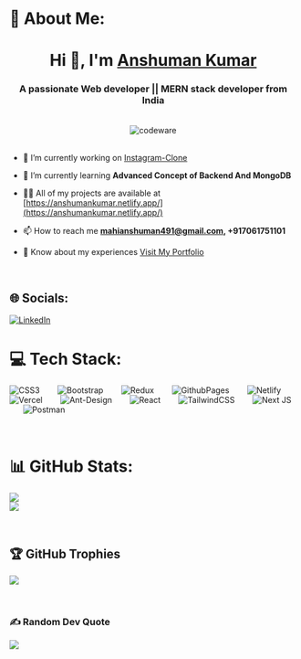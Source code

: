 # 💫 About Me:
<h1 align="center">Hi 👋, I'm <a href="https://anshumankumar.netlify.app/" target="blank">Anshuman Kumar</a></h1>
<h3 align="center">A passionate Web developer ||  MERN stack developer from India</h3>
<br/>
<center align= "center"> <img src= "https://www.codewars.com/users/AnshumanMahi7781/badges/large" alt = "codeware" /> </center>
<br/>

- 🔭 I’m currently working on [Instagram-Clone](https://github.com/Anshuman1803/Instagram-Clone)

- 🌱 I’m currently learning **Advanced Concept of Backend And MongoDB**

- 👨‍💻 All of my projects are available at [https://anshumankumar.netlify.app/](https://anshumankumar.netlify.app/)

- 📫 How to reach me **mahianshuman491@gmail.com, +917061751101**

- 📄 Know about my experiences [Visit My Portfolio](https://anshumankumar.netlify.app/)

<br/>

## 🌐 Socials:
[![LinkedIn](https://img.shields.io/badge/LinkedIn-%230077B5.svg?logo=linkedin&logoColor=white)](https://linkedin.com/in/anshuman1803) 

# 💻 Tech Stack:
![CSS3](https://img.shields.io/badge/css3-%231572B6.svg?style=plastic&logo=css3&logoColor=white)<span>&nbsp; &nbsp; &nbsp; &nbsp;</span> ![Bootstrap](https://img.shields.io/badge/bootstrap-%238511FA.svg?style=plastic&logo=bootstrap&logoColor=white)<span>&nbsp; &nbsp; &nbsp; &nbsp;</span> ![Redux](https://img.shields.io/badge/redux-%23593d88.svg?style=plastic&logo=redux&logoColor=white)<span>&nbsp; &nbsp; &nbsp; &nbsp;</span> ![GithubPages](https://img.shields.io/badge/github%20pages-121013?style=plastic&logo=github&logoColor=white)<span>&nbsp; &nbsp; &nbsp; &nbsp;</span> ![Netlify](https://img.shields.io/badge/netlify-%23000000.svg?style=plastic&logo=netlify&logoColor=#00C7B7)<span>&nbsp; &nbsp; &nbsp; &nbsp;</span> ![Vercel](https://img.shields.io/badge/vercel-%23000000.svg?style=plastic&logo=vercel&logoColor=white)<span>&nbsp; &nbsp; &nbsp; &nbsp;</span> ![Ant-Design](https://img.shields.io/badge/-AntDesign-%230170FE?style=plastic&logo=ant-design&logoColor=white)<span>&nbsp; &nbsp; &nbsp; &nbsp;</span> ![React](https://img.shields.io/badge/react-%2320232a.svg?style=plastic&logo=react&logoColor=%2361DAFB)<span>&nbsp; &nbsp; &nbsp; &nbsp;</span> ![TailwindCSS](https://img.shields.io/badge/tailwindcss-%2338B2AC.svg?style=plastic&logo=tailwind-css&logoColor=white)<span>&nbsp; &nbsp; &nbsp; &nbsp;</span> ![Next JS](https://img.shields.io/badge/Next-black?style=plastic&logo=next.js&logoColor=white)<span>&nbsp; &nbsp; &nbsp; &nbsp;</span> ![Postman](https://img.shields.io/badge/Postman-FF6C37?style=plastic&logo=postman&logoColor=white)

<br/>

# 📊 GitHub Stats:
![](https://github-readme-stats.vercel.app/api?username=Anshuman1803&theme=solarized-dark&hide_border=false&include_all_commits=false&count_private=false)<br/>
![](https://github-readme-stats.vercel.app/api/top-langs/?username=Anshuman1803&theme=solarized-dark&hide_border=false&include_all_commits=false&count_private=false&layout=compact)

<br/>

## 🏆 GitHub Trophies
![](https://github-profile-trophy.vercel.app/?username=Anshuman1803&theme=radical&no-frame=false&no-bg=true&margin-w=10)

<br/>

### ✍️ Random Dev Quote
![](https://quotes-github-readme.vercel.app/api?type=horizontal&theme=radical)
